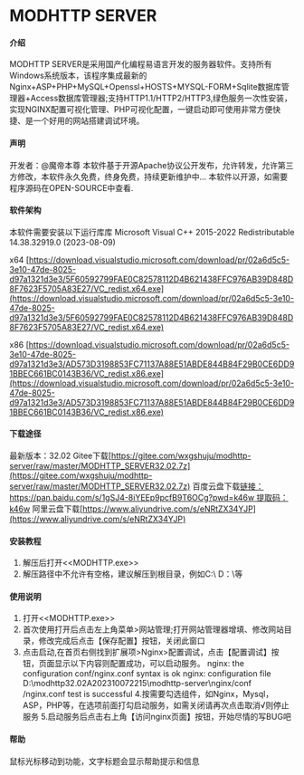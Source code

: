 # MODHTTP SERVER

#### 介绍
MODHTTP SERVER是采用国产化编程易语言开发的服务器软件。支持所有Windows系统版本，该程序集成最新的Nginx+ASP+PHP+MySQL+Openssl+HOSTS+MYSQL-FORM+Sqlite数据库管理器+Access数据库管理器;支持HTTP1.1/HTTP2/HTTP3,绿色服务一次性安装，实现NGINX配置可视化管理、PHP可视化配置，一键启动即可使用非常方便快捷、是一个好用的网站搭建调试环境。

#### 声明
开发者：@魔帝本尊
本软件基于开源Apache协议公开发布，允许转发，允许第三方修改，本软件永久免费，终身免费，持续更新维护中...
本软件以开源，如需要程序源码在OPEN-SOURCE中查看.
#### 软件架构
本软件需要安装以下运行库库
Microsoft Visual C++ 2015-2022 Redistributable 14.38.32919.0 (2023-08-09)

x64 [https://download.visualstudio.microsoft.com/download/pr/02a6d5c5-3e10-47de-8025-d97a1321d3e3/5F60592799FAE0C82578112D4B621438FFC976AB39D848D8F7623F5705A83E27/VC_redist.x64.exe](https://download.visualstudio.microsoft.com/download/pr/02a6d5c5-3e10-47de-8025-d97a1321d3e3/5F60592799FAE0C82578112D4B621438FFC976AB39D848D8F7623F5705A83E27/VC_redist.x64.exe)

x86 [https://download.visualstudio.microsoft.com/download/pr/02a6d5c5-3e10-47de-8025-d97a1321d3e3/AD573D3198853FC71137A88E51ABDE844B84F29B0CE6DD91BBEC661BC0143B36/VC_redist.x86.exe](https://download.visualstudio.microsoft.com/download/pr/02a6d5c5-3e10-47de-8025-d97a1321d3e3/AD573D3198853FC71137A88E51ABDE844B84F29B0CE6DD91BBEC661BC0143B36/VC_redist.x86.exe)

#### 下载途径
最新版本：32.02
Gitee下载[https://gitee.com/wxgshuju/modhttp-server/raw/master/MODHTTP_SERVER32.02.7z](https://gitee.com/wxgshuju/modhttp-server/raw/master/MODHTTP_SERVER32.02.7z)
百度云盘下载[链接：https://pan.baidu.com/s/1gSJ4-8iYEEp9pcfB9T6OCg?pwd=k46w 
提取码：k46w](https://pan.baidu.com/s/1gSJ4-8iYEEp9pcfB9T6OCg?pwd=k46w )
阿里云盘下载[https://www.aliyundrive.com/s/eNRtZX34YJP](https://www.aliyundrive.com/s/eNRtZX34YJP)

#### 安装教程

1.  解压后打开<<MODHTTP.exe>>
2.  解压路径中不允许有空格，建议解压到根目录，例如C:\ D：\等

#### 使用说明

1.  打开<<MODHTTP.exe>>
2.  首次使用打开后点击左上角菜单>网站管理;打开网站管理器增填、修改网站目录，修改完成后点击【保存配置】按钮，关闭此窗口
3.  点击启动,在首页右侧找到扩展项>Nginx>配置调试，点击【配置调试】按钮，页面显示以下内容则配置成功，可以启动服务。
nginx: the configuration 
conf/nginx.conf syntax is ok
nginx: configuration file D:\modhttp32.02A202310072215\modhttp-server\nginx/conf
/nginx.conf test is successful
4.按需要勾选组件，如Nginx，Mysql，ASP，PHP等，在选项前面打勾启动服务，如需关闭请再次点击取消√则停止服务
5.启动服务后点击右上角【访问nginx页面】按钮，开始尽情的写BUG吧
#### 帮助

鼠标光标移动到功能，文字标题会显示帮助提示和信息
